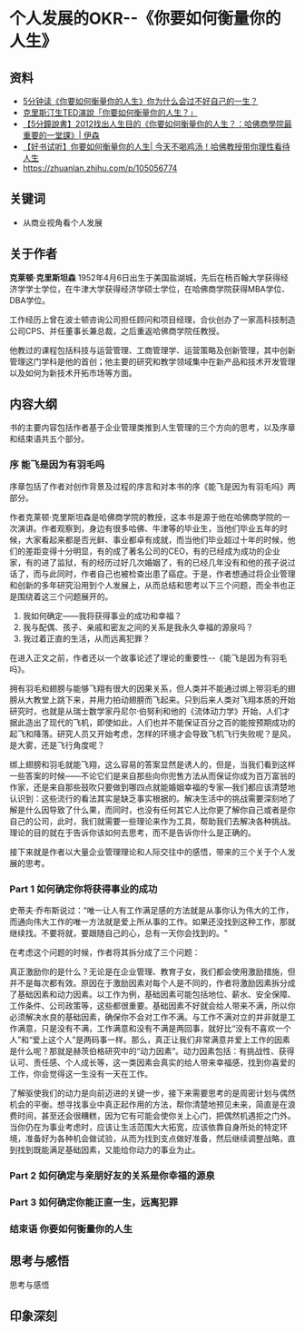 # 个人发展的OKR--《你要如何衡量你的人生》

## 资料

* [5分钟读《你要如何衡量你的人生》你为什么会过不好自己的一生？ ](https://www.youtube.com/watch?v=7Q6A3SIZAsc)
* [克里斯汀生TED演說「你要如何衡量你的人生？」](https://www.youtube.com/watch?v=qfTPJld4RNo)
* [【5分鐘說書】2012找出人生目的《你要如何衡量你的人生？：哈佛商學院最重要的一堂課》| 伊森](https://www.youtube.com/watch?v=UUFbbFXcG5c)
* [【好书试听】你要如何衡量你的人生| 今天不喝鸡汤！哈佛教授带你理性看待人生](https://www.youtube.com/watch?v=zTRandtKcCw)
* https://zhuanlan.zhihu.com/p/105056774


## 关键词

* 从商业视角看个人发展

## 关于作者
**克莱顿·克里斯坦森** 
1952年4月6日出生于美国盐湖城，先后在杨百翰大学获得经济学学士学位，在牛津大学获得经济学硕士学位，在哈佛商学院获得MBA学位、DBA学位。

工作经历上曾在波士顿咨询公司担任顾问和项目经理，合伙创办了一家高科技制造公司CPS、并任董事长兼总裁，之后重返哈佛商学院任教授。

他教过的课程包括科技与运营管理、工商管理学、运营策略及创新管理，其中创新管理这门学科是他的首创；他主要的研究和教学领域集中在新产品和技术开发管理以及如何为新技术开拓市场等方面。

## 内容大纲

书的主要内容包括作者基于企业管理类推到人生管理的三个方向的思考，以及序章和结束语共五个部分。

### 序  能飞是因为有羽毛吗

序章包括了作者对创作背景及过程的序言和对本书的序《能飞是因为有羽毛吗》两部分。

作者克莱顿·克里斯坦森是哈佛商学院的教授，这本书是源于他在哈佛商学院的一次演讲。作者观察到，身边有很多哈佛、牛津等的毕业生，当他们毕业五年的时候，大家看起来都是否光鲜、事业都卓有成就，而当他们毕业超过十年的时候，他们的差距变得十分明显，有的成了著名公司的CEO，有的已经成为成功的企业家，有的进了监狱，有的经历过好几次婚姻了，有的已经几年没有和他的孩子说过话了，而与此同时，作者自己也被检查出患了癌症。于是，作者想通过将企业管理和创新的多年研究沿用到个人发展上，从而总结和思考以下三个问题，而全书也正是围绕着这三个问题展开的。

1. 我如何确定——我将获得事业的成功和幸福？
2. 我与配偶、孩子、亲戚和密友之间的关系是我永久幸福的源泉吗？
3. 我过着正直的生活，从而远离犯罪？

在进入正文之前，作者还以一个故事论述了理论的重要性--《能飞是因为有羽毛吗》。

拥有羽毛和翅膀与能够飞翔有很大的因果关系，但人类并不能通过绑上带羽毛的翅膀从大教堂上跳下来，并用力拍动翅膀而飞起来。只到后来人类对飞翔本质的开始研究时，也就是从瑞士数学家丹尼尔·伯努利和他的《流体动力学》开始，人们才据此造出了现代的飞机，即使如此，人们也并不能保证百分之百的能按预期成功的起飞和降落。研究人员又开始考虑，怎样的环境才会导致飞机飞行失败呢？是风，是大雾，还是飞行角度呢？

绑上翅膀和羽毛就能飞翔，这么容易的答案显然是诱人的，但是，当我们看到这样一些答案的时候——不论它们是来自那些向你兜售方法从而保证你成为百万富翁的作家，还是来自那些鼓吹只要做到哪四点就能婚姻幸福的专家—我们都应该清楚地认识到：这些流行的看法其实是缺乏事实根据的。解决生活中的挑战需要深刻地了解是什么因导致了什么果，而同时，也没有任何其它人比你更了解你自己或者是你自己的公司，此时，我们就需要一些理论来作为工具，帮助我们去解决各种挑战。理论的目的就在于告诉你该如何去思考，而不是告诉你什么是正确的。

接下来就是作者以大量企业管理理论和人际交往中的感悟，带来的三个关于个人发展的思考。

### Part 1 如何确定你将获得事业的成功

史蒂夫·乔布斯说过：“唯一让人有工作满足感的方法就是从事你认为伟大的工作，而通向伟大工作的唯一方法就是爱上所从事的工作。如果还没找到这种工作，那就继续找。不要将就，要跟随自己的心，总有一天你会找到的。"

在考虑这个问题的时候，作者将其拆分成了三个问题：

真正激励你的是什么？无论是在企业管理、教育子女，我们都会使用激励措施，但并不是每次都有效。原因在于激励因素对每个人是不同的，作者将激励因素拆分成了基础因素和动力因素。以工作为例，基础因素可能包括地位、薪水、安全保障、工作条件、公司政策等，这些都很重要。基础因素不好就会给人带来不满，所以你必须解决水良的基础因素，确保你不会对工作不满。与工作不满对立的并非就是工作满意，只是没有不满，工作满意和没有不满是两回事，就好比“没有不喜欢一个人”和“爱上这个人”是两码事一样。那么，真正让我们非常满意并爱上工作的因素是什么呢？那就是赫茨伯格研究中的“动力因素”。动力因素包括：有挑战性、获得认可、责任感、个人成长等，这一类因素会真实的给人带来幸福感，找到你喜爱的工作，你会觉得这一生没有一天在工作。

了解驱使我们的动力是向前迈进的关键一步，接下来需要思考的是周密计划与偶然机会的平衡。想寻找事业中真正起作用的方法，帮你清楚地预见未来，简直是在浪费时间，甚至还会很糟糕，因为它有可能会使你关上心门，把偶然机遇拒之门外。当你仍在为事业考虑时，应该让生活范围大大拓宽，应该依靠自身所处的特定环境，准备好为各种机会做试验，从而为找到支点做好准备，然后继续调整战略，直到找到既能满足基础因素，又能给你动力的事业为止。

### Part 2 如何确定与亲朋好友的关系是你幸福的源泉
### Part 3 如何确定你能正直一生，远离犯罪
### 结束语 你要如何衡量你的人生

## 思考与感悟
思考与感悟

## 印象深刻
